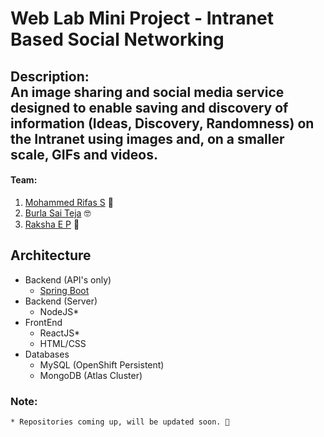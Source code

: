 # Web Lab Mini Project - Intranet Based Social Networking
Description:\
An image sharing and social media service designed to enable saving and discovery of information (Ideas, Discovery, Randomness) on the Intranet using images and, on a smaller scale, GIFs and videos.
---
#### Team:
1. [Mohammed Rifas S](https://github.com/RifasM) 🤯
2. [Burla Sai Teja](https://github.com/BurlaSaiTeja) 🤓
3. [Raksha E P](https://github.com/RakshaEP) 🤣

## Architecture
- Backend (API's only) 
    - [Spring Boot](https://github.com/RifasM/Web-Lab-Mini-Project)
- Backend (Server)
    - NodeJS*
- FrontEnd
    - ReactJS*
    - HTML/CSS
- Databases
    - MySQL (OpenShift Persistent)
    - MongoDB (Atlas Cluster)
  
### Note:
```
* Repositories coming up, will be updated soon. 👻
```